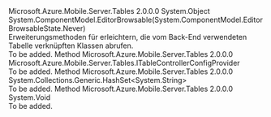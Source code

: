<Type Name="TableHttpConfigurationExtensions" FullName="System.Web.Http.TableHttpConfigurationExtensions">
  <TypeSignature Language="C#" Value="public static class TableHttpConfigurationExtensions" />
  <TypeSignature Language="ILAsm" Value=".class public auto ansi abstract sealed beforefieldinit TableHttpConfigurationExtensions extends System.Object" />
  <TypeSignature Language="DocId" Value="T:System.Web.Http.TableHttpConfigurationExtensions" />
  <TypeSignature Language="VB.NET" Value="Public Module TableHttpConfigurationExtensions" />
  <TypeSignature Language="F#" Value="type TableHttpConfigurationExtensions = class" />
  <AssemblyInfo>
    <AssemblyName>Microsoft.Azure.Mobile.Server.Tables</AssemblyName>
    <AssemblyVersion>2.0.0.0</AssemblyVersion>
  </AssemblyInfo>
  <Base>
    <BaseTypeName>System.Object</BaseTypeName>
  </Base>
  <Interfaces />
  <Attributes>
    <Attribute>
      <AttributeName>System.ComponentModel.EditorBrowsable(System.ComponentModel.EditorBrowsableState.Never)</AttributeName>
    </Attribute>
  </Attributes>
  <Docs>
    <summary>
            Erweiterungsmethoden für <see cref="T:System.Web.Http.HttpConfiguration" /> erleichtern, die vom Back-End verwendeten Tabelle verknüpften Klassen abrufen.
            </summary>
    <remarks>To be added.</remarks>
  </Docs>
  <Members>
    <Member MemberName="GetTableControllerConfigProvider">
      <MemberSignature Language="C#" Value="public static Microsoft.Azure.Mobile.Server.Tables.ITableControllerConfigProvider GetTableControllerConfigProvider (this System.Web.Http.HttpConfiguration config);" />
      <MemberSignature Language="ILAsm" Value=".method public static hidebysig class Microsoft.Azure.Mobile.Server.Tables.ITableControllerConfigProvider GetTableControllerConfigProvider(class System.Web.Http.HttpConfiguration config) cil managed" />
      <MemberSignature Language="DocId" Value="M:System.Web.Http.TableHttpConfigurationExtensions.GetTableControllerConfigProvider(System.Web.Http.HttpConfiguration)" />
      <MemberSignature Language="VB.NET" Value="&lt;Extension()&gt;&#xA;Public Function GetTableControllerConfigProvider (config As HttpConfiguration) As ITableControllerConfigProvider" />
      <MemberSignature Language="F#" Value="static member GetTableControllerConfigProvider : System.Web.Http.HttpConfiguration -&gt; Microsoft.Azure.Mobile.Server.Tables.ITableControllerConfigProvider" Usage="System.Web.Http.TableHttpConfigurationExtensions.GetTableControllerConfigProvider config" />
      <MemberType>Method</MemberType>
      <AssemblyInfo>
        <AssemblyName>Microsoft.Azure.Mobile.Server.Tables</AssemblyName>
        <AssemblyVersion>2.0.0.0</AssemblyVersion>
      </AssemblyInfo>
      <ReturnValue>
        <ReturnType>Microsoft.Azure.Mobile.Server.Tables.ITableControllerConfigProvider</ReturnType>
      </ReturnValue>
      <Parameters>
        <Parameter Name="config" Type="System.Web.Http.HttpConfiguration" RefType="this" />
      </Parameters>
      <Docs>
        <param name="config"></param>
        <summary />
        <returns />
        <remarks>To be added.</remarks>
      </Docs>
    </Member>
    <Member MemberName="GetTableControllerNames">
      <MemberSignature Language="C#" Value="public static System.Collections.Generic.HashSet&lt;string&gt; GetTableControllerNames (this System.Web.Http.HttpConfiguration config);" />
      <MemberSignature Language="ILAsm" Value=".method public static hidebysig class System.Collections.Generic.HashSet`1&lt;string&gt; GetTableControllerNames(class System.Web.Http.HttpConfiguration config) cil managed" />
      <MemberSignature Language="DocId" Value="M:System.Web.Http.TableHttpConfigurationExtensions.GetTableControllerNames(System.Web.Http.HttpConfiguration)" />
      <MemberSignature Language="VB.NET" Value="&lt;Extension()&gt;&#xA;Public Function GetTableControllerNames (config As HttpConfiguration) As HashSet(Of String)" />
      <MemberSignature Language="F#" Value="static member GetTableControllerNames : System.Web.Http.HttpConfiguration -&gt; System.Collections.Generic.HashSet&lt;string&gt;" Usage="System.Web.Http.TableHttpConfigurationExtensions.GetTableControllerNames config" />
      <MemberType>Method</MemberType>
      <AssemblyInfo>
        <AssemblyName>Microsoft.Azure.Mobile.Server.Tables</AssemblyName>
        <AssemblyVersion>2.0.0.0</AssemblyVersion>
      </AssemblyInfo>
      <ReturnValue>
        <ReturnType>System.Collections.Generic.HashSet&lt;System.String&gt;</ReturnType>
      </ReturnValue>
      <Parameters>
        <Parameter Name="config" Type="System.Web.Http.HttpConfiguration" RefType="this" />
      </Parameters>
      <Docs>
        <param name="config"></param>
        <summary />
        <returns />
        <remarks>To be added.</remarks>
      </Docs>
    </Member>
    <Member MemberName="SetTableControllerConfigProvider">
      <MemberSignature Language="C#" Value="public static void SetTableControllerConfigProvider (this System.Web.Http.HttpConfiguration config, Microsoft.Azure.Mobile.Server.Tables.ITableControllerConfigProvider tableConfigProvider);" />
      <MemberSignature Language="ILAsm" Value=".method public static hidebysig void SetTableControllerConfigProvider(class System.Web.Http.HttpConfiguration config, class Microsoft.Azure.Mobile.Server.Tables.ITableControllerConfigProvider tableConfigProvider) cil managed" />
      <MemberSignature Language="DocId" Value="M:System.Web.Http.TableHttpConfigurationExtensions.SetTableControllerConfigProvider(System.Web.Http.HttpConfiguration,Microsoft.Azure.Mobile.Server.Tables.ITableControllerConfigProvider)" />
      <MemberSignature Language="VB.NET" Value="&lt;Extension()&gt;&#xA;Public Sub SetTableControllerConfigProvider (config As HttpConfiguration, tableConfigProvider As ITableControllerConfigProvider)" />
      <MemberSignature Language="F#" Value="static member SetTableControllerConfigProvider : System.Web.Http.HttpConfiguration * Microsoft.Azure.Mobile.Server.Tables.ITableControllerConfigProvider -&gt; unit" Usage="System.Web.Http.TableHttpConfigurationExtensions.SetTableControllerConfigProvider (config, tableConfigProvider)" />
      <MemberType>Method</MemberType>
      <AssemblyInfo>
        <AssemblyName>Microsoft.Azure.Mobile.Server.Tables</AssemblyName>
        <AssemblyVersion>2.0.0.0</AssemblyVersion>
      </AssemblyInfo>
      <ReturnValue>
        <ReturnType>System.Void</ReturnType>
      </ReturnValue>
      <Parameters>
        <Parameter Name="config" Type="System.Web.Http.HttpConfiguration" RefType="this" />
        <Parameter Name="tableConfigProvider" Type="Microsoft.Azure.Mobile.Server.Tables.ITableControllerConfigProvider" />
      </Parameters>
      <Docs>
        <param name="config"></param>
        <param name="tableConfigProvider"></param>
        <summary />
        <remarks>To be added.</remarks>
      </Docs>
    </Member>
  </Members>
</Type>